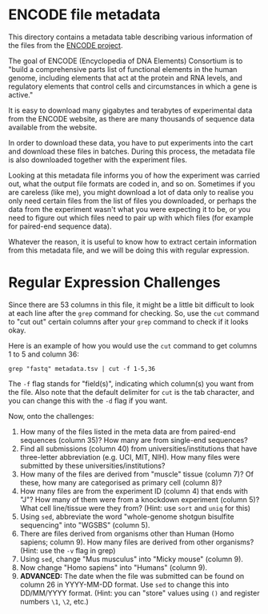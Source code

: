 # ENCODE file metadata

This directory contains a metadata table describing various information of the
files from the [ENCODE project](https://www.encodeproject.org/).

The goal of ENCODE (Encyclopedia of DNA Elements) Consortium is to "build
a comprehensive parts list of functional elements in the human genome,
including elements that act at the protein and RNA levels, and regulatory
elements that control cells and circumstances in which a gene is active."

It is easy to download many gigabytes and terabytes of experimental data from
the ENCODE website, as there are many thousands of sequence data available from
the website.

In order to download these data, you have to put experiments into the cart and
download these files in batches. During this process, the metadata file is also
downloaded together with the experiment files.

Looking at this metadata file informs you of how the experiment was carried
out, what the output file formats are coded in, and so on. Sometimes if you are
careless (like me), you might download a lot of data only to realise you only
need certain files from the list of files you downloaded, or perhaps the data
from the experiment wasn't what you were expecting it to be, or you need to
figure out which files need to pair up with which files (for example for
paired-end sequence data).

Whatever the reason, it is useful to know how to extract certain information
from this metadata file, and we will be doing this with regular expression.

# Regular Expression Challenges

Since there are 53 columns in this file, it might be a little bit difficult to
look at each line after the `grep` command for checking. So, use the `cut`
command to "cut out" certain columns after your `grep` command to check if it
looks okay.

Here is an example of how you would use the `cut` command to get columns 1 to
5 and column 36:

```
grep "fastq" metadata.tsv | cut -f 1-5,36
```

The `-f` flag stands for "field(s)", indicating which column(s) you want from
the file. Also note that the default delimiter for `cut` is the tab character,
and you can change this with the `-d` flag if you want.

Now, onto the challenges:

1. How many of the files listed in the meta data are from paired-end sequences (column 35)? How many are from single-end sequences?
1. Find all submissions (column 40) from universities/institutions that have three-letter abbreviation (e.g. UCI, MIT, NIH). How many files were submitted by these universities/institutions?
1. How many of the files are derived from "muscle" tissue (column 7)? Of these, how many are categorised as primary cell (column 8)?
1. How many files are from the experiment ID (column 4) that ends with "J"? How many of them were from a knockdown experiment (column 5)? What cell line/tissue were they from? (Hint: use `sort` and `uniq` for this)
1. Using `sed`, abbreviate the word "whole-genome shotgun bisulfite sequencing" into "WGSBS" (column 5).
1. There are files derived from organisms other than Human (Homo sapiens; column 9). How many files are derived from other organisms? (Hint: use the `-v` flag in grep)
1. Using `sed`, change "Mus musculus" into "Micky mouse" (column 9).
1. Now change "Homo sapiens" into "Humans" (column 9).
1. **ADVANCED:** The date when the file was submitted can be found on column 26 in YYYY-MM-DD format. Use `sed` to change this into DD/MM/YYYY format. (Hint: you can "store" values using `()` and register numbers `\1`, `\2`, etc.)


